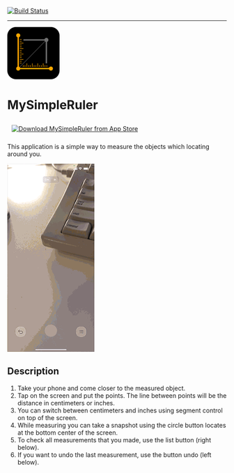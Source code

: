 [![Build Status](https://travis-ci.com/maxkalik/SimpleRulerApp.svg?branch=master)](https://travis-ci.com/maxkalik/SimpleRulerApp)
<hr />

![MySimpleRuler](app-icon.png)

# MySimpleRuler

<a href="https://apps.apple.com/app/mysimpleruler/id1559398756"><img style="height: 54px; width: auto; padding: 10px" height="54px" src="https://www.worddeposit.com/images/Download_on_the_App_Store_Badge_US-UK_RGB_blk.svg" alt="Download MySimpleRuler from App Store"></a>

This application is a simple way to measure the objects which locating around you.

![MySimpleRuler](video.gif)

## Description

1. Take your phone and come closer to the measured object.
2. Tap on the screen and put the points. The line between points will be the distance in centimeters or inches.
3. You can switch between centimeters and inches using segment control on top of the screen.
4. While measuring you can take a snapshot using the circle button locates at the bottom center of the screen.
5. To check all measurements that you made, use the list button (right below).
6. If you want to undo the last measurement, use the button undo (left below).
